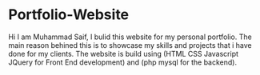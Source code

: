 # Portfolio-Website
Hi I am Muhammad Saif, I bulid this website for my personal portfolio. The main reason behined this is to showcase my skills and projects that i have done for my clients. The website is build using (HTML CSS Javascript JQuery for Front End development) and (php mysql for the backend).

